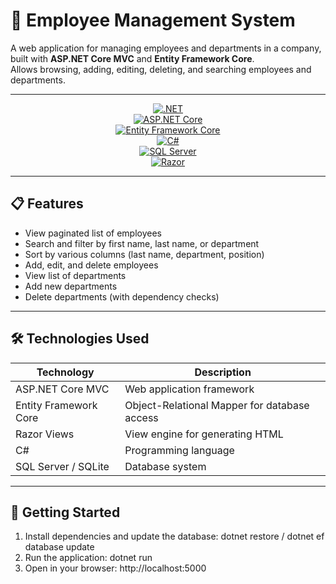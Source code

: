 <a id="readme-top"></a>

# 🚀 Employee Management System

A web application for managing employees and departments in a company, built with **ASP.NET Core MVC** and **Entity Framework Core**.  
Allows browsing, adding, editing, deleting, and searching employees and departments.

---

<div align="center">

[![.NET](https://img.shields.io/badge/.NET-512BD4?style=for-the-badge&logo=dot-net&logoColor=white)](https://dotnet.microsoft.com/)  
[![ASP.NET Core](https://img.shields.io/badge/ASP.NET_Core-8.0-blue?style=for-the-badge&logo=asp.net&logoColor=white)](https://dotnet.microsoft.com/apps/aspnet)  
[![Entity Framework Core](https://img.shields.io/badge/Entity_Framework_Core-339933?style=for-the-badge&logo=entity-framework&logoColor=white)](https://docs.microsoft.com/en-us/ef/core/)  
[![C#](https://img.shields.io/badge/C%23-239120?style=for-the-badge&logo=c-sharp&logoColor=white)](https://docs.microsoft.com/en-us/dotnet/csharp/)  
[![SQL Server](https://img.shields.io/badge/SQL_Server-CC2927?style=for-the-badge&logo=microsoft-sql-server&logoColor=white)](https://www.microsoft.com/en-us/sql-server)  
[![Razor](https://img.shields.io/badge/Razor-512BD4?style=for-the-badge&logo=asp.net&logoColor=white)](https://docs.microsoft.com/en-us/aspnet/core/mvc/views/razor)

</div>

---

## 📋 Features

- View paginated list of employees
- Search and filter by first name, last name, or department
- Sort by various columns (last name, department, position)
- Add, edit, and delete employees
- View list of departments
- Add new departments
- Delete departments (with dependency checks)

---

## 🛠 Technologies Used

| Technology            | Description                              |                                       
|-----------------------|------------------------------------------|
| ASP.NET Core MVC      | Web application framework                | ![ASP.NET](https://img.shields.io/badge/ASP.NET_Core-8.0-blue?style=flat-square&logo=asp.net&logoColor=white)   |
| Entity Framework Core | Object-Relational Mapper for database access | ![EF Core](https://img.shields.io/badge/Entity_Framework_Core-339933?style=flat-square&logo=entity-framework&logoColor=white) |
| Razor Views           | View engine for generating HTML          | ![Razor](https://img.shields.io/badge/Razor-512BD4?style=flat-square&logo=asp.net&logoColor=white)                |
| C#                    | Programming language                      | ![C#](https://img.shields.io/badge/C%23-239120?style=flat-square&logo=c-sharp&logoColor=white)                     |
| SQL Server / SQLite   | Database system                           | ![SQL Server](https://img.shields.io/badge/SQL_Server-CC2927?style=flat-square&logo=microsoft-sql-server&logoColor=white) |

---

## 🚀 Getting Started

1. Install dependencies and update the database: dotnet restore / dotnet ef database update
2. Run the application: dotnet run
3. Open in your browser: http://localhost:5000
